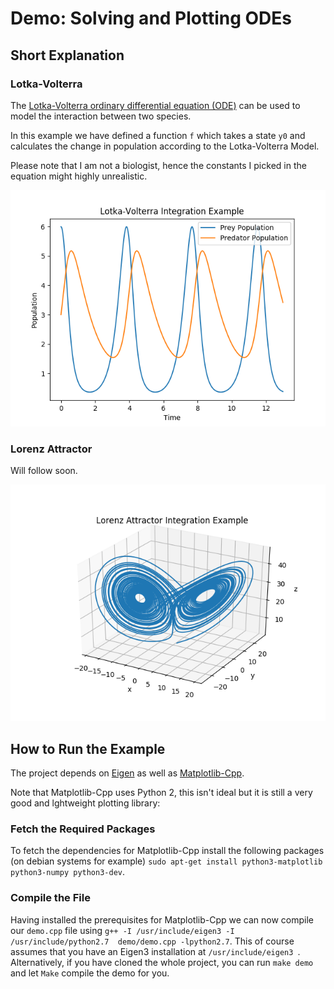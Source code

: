 # Demo: Solving and Plotting  ODEs

## Short Explanation

### Lotka-Volterra

The [Lotka-Volterra ordinary differential equation (ODE)](https://en.wikipedia.org/wiki/Lotka%E2%80%93Volterra_equations) can be used to model the interaction between two species. 

In this example we have defined a function `f` which takes a state `y0` and calculates the change in population according to the Lotka-Volterra Model. 

Please note that I am not a biologist, hence the constants I picked in the equation might highly unrealistic.

![lotka volterra](./lotkaVolterraSolved.png)

### Lorenz Attractor

Will follow soon.

![lorenz attractor](./lorenzAttractorSolved.png)

## How to Run the Example

The project depends on [Eigen](http://eigen.tuxfamily.org/index.php?title=Main_Page) as well as [Matplotlib-Cpp](https://github.com/lava/matplotlib-cpp).

Note that Matplotlib-Cpp uses Python 2, this isn't ideal but it is still a very good and lghtweight plotting library:

### Fetch the Required Packages

To fetch the dependencies for Matplotlib-Cpp install the following packages (on debian systems for example) `sudo apt-get install python3-matplotlib python3-numpy python3-dev`.

### Compile the File

Having installed the prerequisites for Matplotlib-Cpp we can now compile our `demo.cpp` file using `g++ -I /usr/include/eigen3 -I /usr/include/python2.7  demo/demo.cpp -lpython2.7`. This of course assumes that you have an Eigen3 installation at `/usr/include/eigen3 `. Alternatively, if you have cloned the whole project, you can run `make demo` and let `Make` compile the demo for you.
